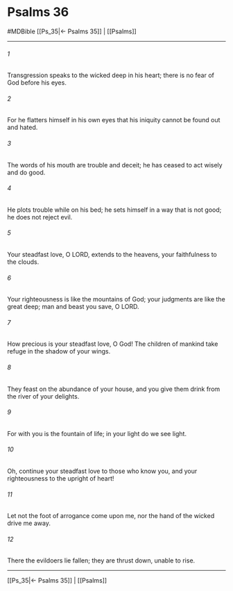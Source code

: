 # Psalms 36
#MDBible
[[Ps_35|← Psalms 35]] | [[Psalms]]

***

###### 1 
Transgression speaks to the wicked deep in his heart; there is no fear of God before his eyes. 

###### 2 
For he flatters himself in his own eyes that his iniquity cannot be found out and hated. 

###### 3 
The words of his mouth are trouble and deceit; he has ceased to act wisely and do good. 

###### 4 
He plots trouble while on his bed; he sets himself in a way that is not good; he does not reject evil. 

###### 5 
Your steadfast love, O LORD, extends to the heavens, your faithfulness to the clouds. 

###### 6 
Your righteousness is like the mountains of God; your judgments are like the great deep; man and beast you save, O LORD. 

###### 7 
How precious is your steadfast love, O God! The children of mankind take refuge in the shadow of your wings. 

###### 8 
They feast on the abundance of your house, and you give them drink from the river of your delights. 

###### 9 
For with you is the fountain of life; in your light do we see light. 

###### 10 
Oh, continue your steadfast love to those who know you, and your righteousness to the upright of heart! 

###### 11 
Let not the foot of arrogance come upon me, nor the hand of the wicked drive me away. 

###### 12 
There the evildoers lie fallen; they are thrust down, unable to rise. 

***

[[Ps_35|← Psalms 35]] | [[Psalms]]
